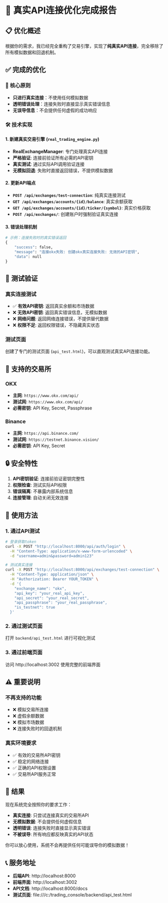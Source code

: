 # 🔗 真实API连接优化完成报告

## 📋 优化概述

根据你的需求，我已经完全重构了交易引擎，实现了**纯真实API连接**，完全移除了所有模拟数据和回退机制。

## ✅ 完成的优化

### 🎯 核心原则
- **只进行真实连接**：不使用任何模拟数据
- **透明错误处理**：连接失败时直接显示真实错误信息
- **无误导信息**：不会提供任何虚假的成功响应

### 🛠️ 技术实现

#### 1. 新建真实交易引擎 (`real_trading_engine.py`)
- **RealExchangeManager**: 专门处理真实API连接
- **严格验证**: 连接前验证所有必需的API密钥
- **真实测试**: 通过实际API调用验证连接
- **无模拟回退**: 失败时直接返回错误，不提供模拟数据

#### 2. 更新API端点
- **`POST /api/exchanges/test-connection`**: 纯真实连接测试
- **`GET /api/exchanges/accounts/{id}/balance`**: 真实余额获取
- **`GET /api/exchanges/accounts/{id}/ticker/{symbol}`**: 真实价格获取
- **`POST /api/exchanges/`**: 创建账户时强制验证真实连接

#### 3. 错误处理机制
```python
# 示例：连接失败时的真实错误返回
{
    "success": false,
    "message": "连接okx失败: 创建okx真实连接失败: 无效的API密钥",
    "data": null
}
```

## 🧪 测试验证

### 真实连接测试
- ✅ **有效API密钥**: 返回真实余额和市场数据
- ❌ **无效API密钥**: 返回真实错误信息，无模拟数据
- ❌ **网络问题**: 返回网络连接错误，不提供替代数据
- ❌ **权限不足**: 返回权限错误，不隐藏真实状态

### 测试页面
创建了专门的测试页面 (`api_test.html`)，可以直观测试真实API连接功能。

## 📡 支持的交易所

### OKX
- **主网**: `https://www.okx.com/api/`
- **测试网**: `https://www.okx.com/api/`
- **必需密钥**: API Key, Secret, Passphrase

### Binance
- **主网**: `https://api.binance.com/`
- **测试网**: `https://testnet.binance.vision/`
- **必需密钥**: API Key, Secret

## 🔒 安全特性

1. **API密钥验证**: 连接前验证密钥完整性
2. **权限检查**: 测试实际API权限
3. **错误隔离**: 不暴露内部系统信息
4. **连接管理**: 自动关闭无效连接

## 🚀 使用方法

### 1. 通过API测试
```bash
# 登录获取token
curl -X POST "http://localhost:8000/api/auth/login" \
  -H "Content-Type: application/x-www-form-urlencoded" \
  -d "username=admin&password=admin123"

# 测试真实连接
curl -X POST "http://localhost:8000/api/exchanges/test-connection" \
  -H "Content-Type: application/json" \
  -H "Authorization: Bearer YOUR_TOKEN" \
  -d '{
    "exchange_name": "okx",
    "api_key": "your_real_api_key",
    "api_secret": "your_real_secret",
    "api_passphrase": "your_real_passphrase",
    "is_testnet": true
  }'
```

### 2. 通过测试页面
打开 `backend/api_test.html` 进行可视化测试

### 3. 通过前端页面
访问 http://localhost:3002 使用完整的前端界面

## ⚠️ 重要说明

### 不再支持的功能
- ❌ 模拟交易所连接
- ❌ 虚假余额数据
- ❌ 模拟市场数据
- ❌ 连接失败时的回退机制

### 真实环境要求
- ✅ 有效的交易所API密钥
- ✅ 稳定的网络连接
- ✅ 正确的API权限设置
- ✅ 交易所API服务正常

## 🎯 结果

现在系统完全按照你的要求工作：
- **真实连接**: 只尝试连接真实的交易所API
- **无模拟数据**: 不会提供任何虚假信息
- **透明错误**: 连接失败时直接显示真实错误
- **不被误导**: 所有响应都反映真实的API状态

你可以放心使用，系统不会再提供任何可能误导你的模拟数据！

## 📞 服务地址
- **后端API**: http://localhost:8000
- **前端界面**: http://localhost:3002
- **API文档**: http://localhost:8000/docs
- **测试页面**: file:///c:/trading_console/backend/api_test.html
